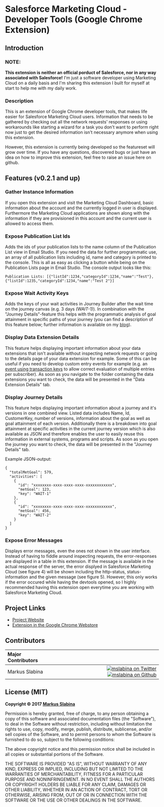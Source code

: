 # Salesforce Marketing Cloud - Developer Tools (Google Chrome Extension)

## Introduction

### NOTE:

**This extension is neither an official porduct of Salesforce, nor in any way associated with Salesforce!** I'm just a software developer using Marketing Cloud on a daily basis and I'm sharing this extension I built for myself at start to help me with my daily work.

### Description

This is an extension of Google Chrome developer tools, that makes life easier for Salesforce Marketing Cloud users. Information that needs to be gathered by checking out all the network requests' responses or using workarounds like starting a wizard for a task you don't want to perform right now just to get the desired information isn't necessary anymore when using this extension.

However, this extension is currently being developed so the featureset will grow over time. If you have any questions, discovered bugs or just have an idea on how to improve this extension, feel free to raise an issue here on github.

## Features (v0.2.1 and up)

### Gather Instance Information

If you open this extension and visit the Marketing Cloud Dashboard, basic information about the account and the currently logged in user is displayed. Furthermore the Marketing Cloud applications are shown along with the information if they are provisioned in this account and the current user is allowed to access them.

### Expose Publication List Ids

Adds the ids of your publication lists to the name column of the Publication List view in Email Studio. If you need the data for further programmatic use, an array of all publication lists including id, name and category is printed to the console. This is all as easy as clicking a button while being on the Publication Lists page in Email Studio. The console output looks like this:

`Publication Lists: [{"listId":1234,"categoryId":1234,"name":"Test"},{"listId":1235,"categoryId":1234,"name":"Test 2"}]`

### Expose Wait Activity Keys

Adds the keys of your wait activities in Journey Builder after the wait time on the journey canvas (e.g. 3 days <i>(WAIT-1)</i>). In combination with the "Journey Details"-feature this helps with the programmatic analysis of goal attainment in specific paths of your journey (you can find a description of this feature below; further information is available on my [blog](https://markus.codes/2017/08/03/salesforce-marketing-cloud-developer-tools-journey-details-feature)).

### Display Data Extension Details

This feature helps displaying important information about your data extensions that isn't available without inspecting network requests or going to the details page of your data extension for example. Some of this can be useful if you need to develop custom entry events for example (e.g. an [event using transaction keys](https://github.com/mslabina/sfmc-customevent-with-transactionkey) to allow correct evaluation of multiple entries per subscriber). As soon as you navigate to the folder containing the data extensions you want to check, the data will be presented in the "Data Extension Details" tab.

### Display Journey Details

This feature helps displaying important information about a journey and it's versions in one combined view. Listed data includes Name, Id, CustomerKey, number of versions, information about the goal as well as goal attainment of each version. Additionally there is a breakdown into goal attainment at specific activities in the current journey version which is also available as JSON and therefore enables the user to easily reuse this information in external systems, programs and scripts. As soon as you open the journey you want to check, the data will be presented in the "Journey Details" tab.

Example JSON-output:

    {
      "totalMetGoal": 579,
      "activities": [
        {
          "id": "xxxxxxxx-xxxx-xxxx-xxxx-xxxxxxxxxxxx",
          "metGoal": 123,
          "key": "WAIT-1"
        },
        {
          "id": "xxxxxxxx-xxxx-xxxx-xxxx-xxxxxxxxxxxx",
          "metGoal": 456,
          "key": "WAIT-2"
        }
      ]
    }

### Expose Error Messages

Displays error messages, even the ones not shown in the user interface. Instead of having to fiddle around inspecting requests, the error-responses are displayed in a table in this extension. If the message is available in the actual response of the server, the error displyed in Salesforce Marketing Cloud (see figure 4) will be shown including the http-status, status-information and the given message (see figure 5). However, this only works if the error occured while having the devtools opened, so I highly recommended having this extension open everytime you are working with Salesforce Marketing Cloud.

## Project Links

 - [Project Website](https://markus.codes/sfmc-chrome-devtools)
 - [Extension in the Google Chrome Webstore](https://chrome.google.com/webstore/detail/salesforce-marketing-clou/bkmmmgaljahinmpijhdggabkdngpadbn?hl=en-US)

## Contributors

|Major Contributors | |
|:----|----:|
|Markus Slabina |[![mslabina on Twitter](https://raw.githubusercontent.com/ExactTarget/fuelux/gh-pages/invertobird-sm.png)](https://twitter.com/mslabina) [![mslabina on Github](https://raw.githubusercontent.com/ExactTarget/fuelux/gh-pages/invertocat-sm.png)](https://github.com/mslabina) |

## License (MIT)

__Copyright © 2017 [Markus Slabina](https://github.com/mslabina)__

Permission is hereby granted, free of charge, to any person obtaining a copy of this software and associated documentation files (the "Software"), to deal in the Software without restriction, including without limitation the rights to use, copy, modify, merge, publish, distribute, sublicense, and/or sell copies of the Software, and to permit persons to whom the Software is furnished to do so, subject to the following conditions:

The above copyright notice and this permission notice shall be included in all copies or substantial portions of the Software.

THE SOFTWARE IS PROVIDED "AS IS", WITHOUT WARRANTY OF ANY KIND, EXPRESS OR IMPLIED, INCLUDING BUT NOT LIMITED TO THE WARRANTIES OF MERCHANTABILITY, FITNESS FOR A PARTICULAR PURPOSE AND NONINFRINGEMENT. IN NO EVENT SHALL THE AUTHORS OR COPYRIGHT HOLDERS BE LIABLE FOR ANY CLAIM, DAMAGES OR OTHER LIABILITY, WHETHER IN AN ACTION OF CONTRACT, TORT OR OTHERWISE, ARISING FROM, OUT OF OR IN CONNECTION WITH THE SOFTWARE OR THE USE OR OTHER DEALINGS IN THE SOFTWARE.
